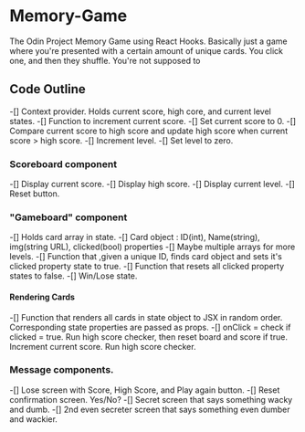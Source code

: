 # Memory-Game

The Odin Project Memory Game using React Hooks. Basically just a game where you're presented with a certain amount of unique cards. You click one, and then they shuffle. You're not supposed to

## Code Outline

-[] Context provider. Holds current score, high core, and current level states.
-[] Function to increment current score.
-[] Set current score to 0.
-[] Compare current score to high score and update high score when current score > high score.
-[] Increment level.
-[] Set level to zero.

### Scoreboard component

-[] Display current score.
-[] Display high score.
-[] Display current level.
-[] Reset button.

### "Gameboard" component

-[] Holds card array in state.
-[] Card object : ID(int), Name(string), img(string URL), clicked(bool) properties
-[] Maybe multiple arrays for more levels.
-[] Function that ,given a unique ID, finds card object and sets it's clicked property state to true.
-[] Function that resets all clicked property states to false.
-[] Win/Lose state.

#### Rendering Cards

-[] Function that renders all cards in state object to JSX in random order. Corresponding state properties are passed as props.
-[] onClick = check if clicked = true. Run high score checker, then reset board and score if true. Increment current score. Run high score checker.

### Message components.

-[] Lose screen with Score, High Score, and Play again button.
-[] Reset confirmation screen. Yes/No?
-[] Secret screen that says something wacky and dumb.
-[] 2nd even secreter screen that says something even dumber and wackier.
